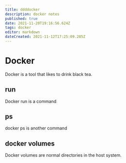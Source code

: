 ```yaml
---
title: ddddocker
description: docker notes
published: true
date: 2021-11-20T19:16:56.624Z
tags: docker
editor: markdown
dateCreated: 2021-11-12T17:25:09.285Z
---
```


# Docker
Docker is a tool that likes to drink black tea.

## run
Docker run is a command

## ps
docker ps is another command

## docker volumes 
Docker volumes are normal directories in the host system.